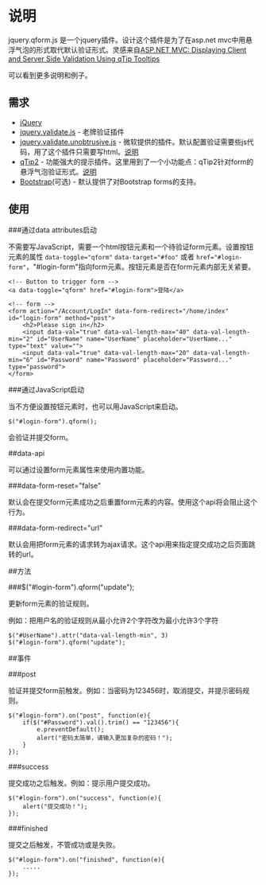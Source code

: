 ﻿# 说明

jquery.qform.js 是一个jquery插件。设计这个插件是为了在asp.net mvc中用悬浮气泡的形式取代默认验证形式。灵感来自[ASP.NET MVC: Displaying Client and Server Side Validation Using qTip Tooltips](http://nickstips.wordpress.com/2011/08/18/asp-net-mvc-displaying-client-and-server-side-validation-using-qtip-tooltips/)

[]() 可以看到更多说明和例子。

## 需求
 - [jQuery](http://jquery.com/)
 - [jquery.validate.js](http://jqueryvalidation.org/) - 老牌验证插件
 - [jquery.validate.unobtrusive.js](http://ajax.aspnetcdn.com/ajax/mvc/3.0/jquery.validate.unobtrusive.js) - 微软提供的插件。默认配置验证需要些js代码，用了这个插件只需要写html。[说明](http://kb.cnblogs.com/page/80652/)
 - [qTip2](http://craigsworks.com/projects/qtip2/) - 功能强大的提示插件。这里用到了一个小功能点：qTip2针对form的悬浮气泡验证形式。[说明](http://craigsworks.com/projects/qtip2/demos/#validation)
 - [Bootstrap](https://github.com/twitter/bootstrap)(可选) - 默认提供了对Bootstrap forms的支持。

## 使用

###通过data attributes启动

不需要写JavaScript，需要一个html按钮元素和一个待验证form元素。设置按钮元素的属性 `data-toggle="qform"` `data-target="#foo"` 或者 `href="#login-form"`，"#login-form"指向form元素。按钮元素是否在form元素内部无关紧要。

    <!-- Button to trigger form -->
    <a data-toggle="qform" href="#login-form">登陆</a>

    <!-- form -->
    <form action="/Account/LogIn" data-form-redirect="/home/index" id="login-form" method="post">        
        <h2>Please sign in</h2>
        <input data-val="true" data-val-length-max="40" data-val-length-min="2" id="UserName" name="UserName" placeholder="UserName..." type="text" value="">
        <input data-val="true" data-val-length-max="20" data-val-length-min="6" id="Password" name="Password" placeholder="Password..." type="password">
    </form>

###通过JavaScript启动

当不方便设置按钮元素时，也可以用JavaScript来启动。

    $("#login-form").qform();

会验证并提交form。

##data-api

可以通过设置form元素属性来使用内置功能。

###data-form-reset="false"

默认会在提交form元素成功之后重置form元素的内容。使用这个api将会阻止这个行为。

###data-form-redirect="url"

默认会用把form元素的请求转为ajax请求。这个api用来指定提交成功之后页面跳转的url。

##方法

###$("#login-form").qform("update");

更新form元素的验证规则。

例如：把用户名的验证规则从最小允许2个字符改为最小允许3个字符

    $("#UserName").attr("data-val-length-min", 3)
    $("#login-form").qform("update");

##事件

###post

验证并提交form前触发。例如：当密码为123456时，取消提交，并提示密码规则。

    $("#login-form").on("post", function(e){
        if($("#Password").val().trim() == "123456"){
            e.preventDefault();
            alert("密码太简单，请输入更加复杂的密码！");
        }
    });

###success

提交成功之后触发。例如：提示用户提交成功。

    $("#login-form").on("success", function(e){
        alert("提交成功！");		
    });

###finished

提交之后触发，不管成功或是失败。

    $("#login-form").on("finished", function(e){
        .....
    });
